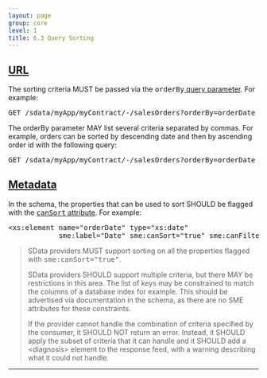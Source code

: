 ```yaml
---
layout: page
group: core
level: 1
title: 6.3 Query Sorting
---
```


## <a name="url" href="#url">URL</a>

The sorting criteria MUST be passed via the
<tt>orderBy</tt>[ query parameter](../0211/ "2.11  Query Parameters"). For example:

<pre>GET /sdata/myApp/myContract/-/salesOrders?orderBy=orderDate desc</pre>

The orderBy parameter MAY list several criteria separated by commas. For
example, orders can be sorted by descending date and then by ascending order id
with the following query:

<pre>GET /sdata/myApp/myContract/-/salesOrders?orderBy=orderDate desc,orderId asc</pre>

## <a name="metadata" href="#metadata">Metadata</a>

In the schema, the properties that can be used to sort SHOULD be flagged with
the [<tt>canSort</tt> attribute](../0403/ "4.3 Property Definition"). For example:

<pre>&lt;xs:element name="orderDate"&nbsp;type="xs:date"
            sme:label="Date"&nbsp;sme:canSort="true"&nbsp;sme:canFilter="true"&nbsp;sme:precedence="2" /&gt;</pre>

<blockquote class="compliance">SData providers MUST support sorting on all the properties
flagged with <tt>sme:canSort="true"</tt>.

SData providers SHOULD support multiple criteria, but there MAY be restrictions
in this area. The list of keys may be constrained to match the columns of a
database index for example. This should be advertised via documentation in the
schema, as there are no SME attributes for these constraints.

If the provider cannot handle the combination of criteria specified by the
consumer, it SHOULD NOT return an error. Instead, it SHOULD apply the subset of
criteria that it can handle and it SHOULD add a &lt;diagnosis&gt; element to the
response feed, with a warning describing what it could not handle.</blockquote>

* * *